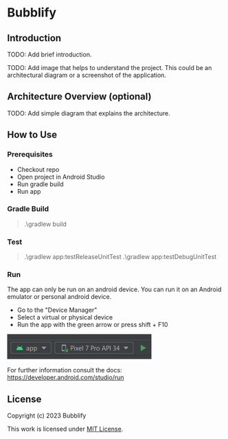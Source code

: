 # Bubblify

## Introduction

TODO: Add brief introduction.

TODO: Add image that helps to understand the project.
This could be an architectural diagram or a screenshot of the application.

## Architecture Overview (optional)

TODO: Add simple diagram that explains the architecture.

## How to Use

### Prerequisites

- Checkout repo
- Open project in Android Studio
- Run gradle build
- Run app

### Gradle Build

> .\gradlew build

### Test

> .\gradlew app:testReleaseUnitTest
> .\gradlew app:testDebugUnitTest

### Run

The app can only be run on an android device.
You can run it on an Android emulator or personal android device.

- Go to the "Device Manager"
- Select a virtual or physical device
- Run the app with the green arrow or press shift + F10

![run-app-android-studio.png](resources/run-app-android-studio.png)


For further information consult the docs:
https://developer.android.com/studio/run

## License

Copyright (c) 2023 Bubblify

This work is licensed under [MIT License](./LICENSE).